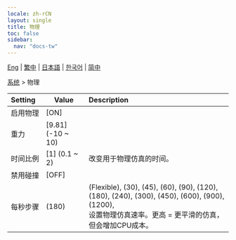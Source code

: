 ```yaml
---
locale: zh-rCN
layout: single
title: 物理
toc: false
sidebar:
  nav: "docs-tw"
---
```

[Eng](/dancexr/menu/2025.4/system/physics) | [繁中](/tw/dancexr/menu/2025.4/system/physics) | [日本語](/jp/dancexr/menu/2025.4/system/physics) | [한국어](/kr/dancexr/menu/2025.4/system/physics) | [简中](/zh/dancexr/menu/2025.4/system/physics)

[系统](../menu#系统) > 物理



| Setting | Value | Description |
| :--- | --- | :--- |
|<nobr>启用物理</nobr>| [ON] | 
|<nobr>重力</nobr>| [9.81] (-10 ~ 10) | 
|<nobr>时间比例</nobr>| [1] (0.1 ~ 2) | 改变用于物理仿真的时间。
|<nobr>禁用碰撞</nobr>| [OFF] | 
|<nobr>每秒步骤</nobr>| (180) | (Flexible), (30), (45), (60), (90), (120), (180), (240), (300), (450), (600), (900), (1200), <br/>设置物理仿真速率。更高 = 更平滑的仿真，但会增加CPU成本。
